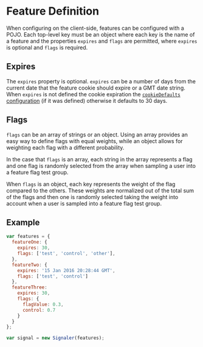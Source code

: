# Feature Definition

When configuring on the client-side, features can be configured with a POJO. Each top-level key must be an object where each key is the name of a feature and the properties `expires` and `flags` are permitted, where `expires` is optional and `flags` is required.

## Expires

The `expires` property is optional. `expires` can be a number of days from the current date that the feature cookie should expire or a GMT date string. When `expires` is not defined the cookie expiration the [`cookieDefaults` configuration](./configuration.md) (if it was defined) otherwise it defaults to 30 days.

## Flags

`flags` can be an array of strings or an object. Using an array provides an easy way to define flags with equal weights, while an object allows for weighting each flag with a different probability.

In the case that `flags` is an array, each string in the array represents a flag and one flag is randomly selected from the array when sampling a user into a feature flag test group.

When `flags` is an object, each key represents the weight of the flag compared to the others. These weights are normalized out of the total sum of the flags and then one is randomly selected taking the weight into account when a user is sampled into a feature flag test group.

## Example

```js
var features = {
  featureOne: {
    expires: 30,
    flags: ['test', 'control', 'other'],
  },
  featureTwo: {
    expires: '15 Jan 2016 20:28:44 GMT',
    flags: ['test', 'control']
  },
  featureThree:
    expires: 30,
    flags: {
      flagValue: 0.3,
      control: 0.7
    }
  }
};

var signal = new Signaler(features);
```
